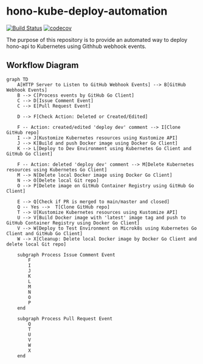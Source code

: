 # hono-kube-deploy-automation
[![Build Status](https://github.com/uib-ub/hono-kube-deploy-automation/actions/workflows/cicd.yaml/badge.svg?branch=main)](https://github.com/uib-ub/hono-kube-deploy-automation/actions/workflows/cicd.yaml) [![codecov](https://codecov.io/gh/uib-ub/hono-kube-deploy-automation/graph/badge.svg?token=BK0QPWIF3P)](https://codecov.io/gh/uib-ub/hono-kube-deploy-automation)

The purpose of this repository is to provide an automated way to deploy hono-api to Kubernetes using Githhub webhook events.

## Workflow Diagram

```mermaid
graph TD
    A[HTTP Server to Listen to GitHub Webhook Events] --> B[GitHub Webhook Events]
    B --> C[Process events by GitHub Go Client]
    C --> D[Issue Comment Event]
    C --> E[Pull Request Event]

    D --> F[Check Action: Deleted or Created/Edited]

    F -- Action: created/edited 'deploy dev' comment --> I[Clone GitHub repo]
    I --> J[Kustomize Kubernetes resources using Kustomize API]
    J --> K[Build and push Docker image using Docker Go Client]
    K --> L[Deploy to Dev Environment using Kubernetes Go Client and GitHub Go Client]

    F -- Action: deleted 'deploy dev' comment --> M[Delete Kubernetes resources using Kubernetes Go Client]
    M --> N[Delete local Docker image using Docker Go Client]
    N --> O[Delete local Git repo]
    O --> P[Delete image on GitHub Container Registry using GitHub Go Client]

    E --> Q[Check if PR is merged to main/master and closed]
    Q -- Yes -->  T[Clone GitHub repo]
    T --> U[Kustomize Kubernetes resources using Kustomize API]
    U --> V[Build Docker image with 'latest' image tag and push to GitHub Container Registry using Docker Go Client]
    V --> W[Deploy to Test Environment on Microk8s using Kubernetes Go Client and GitHub Go Client]
    W --> X[Cleanup: Delete local Docker image by Docker Go Client and delete local Git repo]

    subgraph Process Issue Comment Event
        F
        I
        J
        K
        L
        M
        N
        O
        P
    end

    subgraph Process Pull Request Event
        Q
        T
        U
        V
        W
        X
    end
